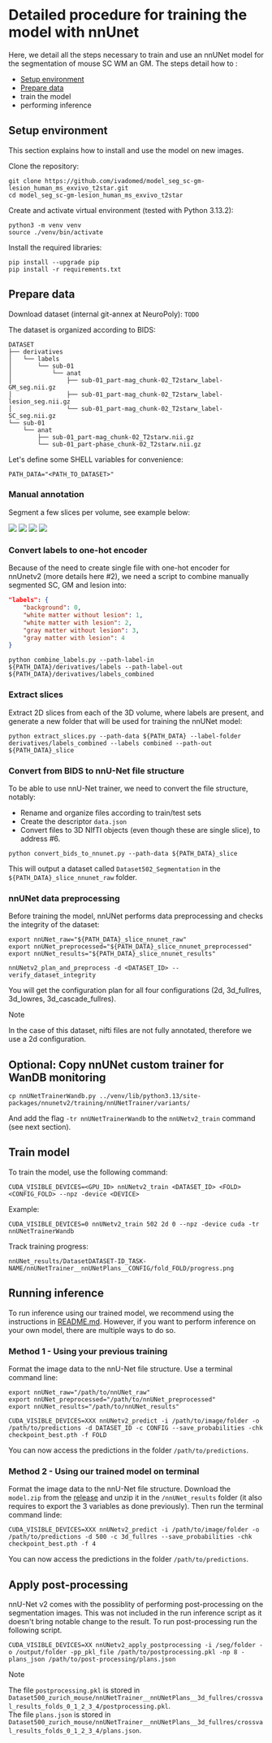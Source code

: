 # Detailed procedure for training the model with nnUnet

Here, we detail all the steps necessary to train and use an nnUNet model for the segmentation of mouse SC WM an GM. 
The steps detail how to :
- [Setup environment](#setup-environment)
- [Prepare data](#prepare-data)
- train the model
- performing inference

## Setup environment

This section explains how to install and use the model on new images. 

Clone the repository:
~~~
git clone https://github.com/ivadomed/model_seg_sc-gm-lesion_human_ms_exvivo_t2star.git
cd model_seg_sc-gm-lesion_human_ms_exvivo_t2star
~~~

Create and activate virtual environment (tested with Python 3.13.2): 
~~~
python3 -m venv venv
source ./venv/bin/activate
~~~

Install the required libraries:
~~~
pip install --upgrade pip
pip install -r requirements.txt
~~~

## Prepare data

Download dataset (internal git-annex at NeuroPoly): `TODO`

The dataset is organized according to BIDS:

```
DATASET
├── derivatives
│   └── labels
│       └── sub-01
│           └── anat
│               ├── sub-01_part-mag_chunk-02_T2starw_label-GM_seg.nii.gz
│               ├── sub-01_part-mag_chunk-02_T2starw_label-lesion_seg.nii.gz
│               └── sub-01_part-mag_chunk-02_T2starw_label-SC_seg.nii.gz
└── sub-01
    └── anat
        ├── sub-01_part-mag_chunk-02_T2starw.nii.gz
        └── sub-01_part-phase_chunk-02_T2starw.nii.gz
```

Let's define some SHELL variables for convenience:

~~~
PATH_DATA="<PATH_TO_DATASET>"
~~~

### Manual annotation

Segment a few slices per volume, see example below:

![](../doc/pic_sc.png)
![](../doc/pic_gm.png)
![](../doc/pic_lesion.png)
![](../doc/export.png)

### Convert labels to one-hot encoder

Because of the need to create single file with one-hot encoder for nnUnetv2 (more details here #2), we need a script to combine manually segmented SC, GM and lesion into:

```json
"labels": {
    "background": 0,
    "white matter without lesion": 1,
    "white matter with lesion": 2,
    "gray matter without lesion": 3,
    "gray matter with lesion": 4
}
```

~~~
python combine_labels.py --path-label-in ${PATH_DATA}/derivatives/labels --path-label-out ${PATH_DATA}/derivatives/labels_combined
~~~

### Extract slices

Extract 2D slices from each of the 3D volume, where labels are present, and generate a new folder that will be used for training the nnUNet model:

~~~
python extract_slices.py --path-data ${PATH_DATA} --label-folder derivatives/labels_combined --labels combined --path-out ${PATH_DATA}_slice
~~~

### Convert from BIDS to nnU-Net file structure

To be able to use nnU-Net trainer, we need to convert the file structure, notably:
- Rename and organize files according to train/test sets
- Create the descriptor `data.json`
- Convert files to 3D NIfTI objects (even though these are single slice), to address #6.

~~~
python convert_bids_to_nnunet.py --path-data ${PATH_DATA}_slice
~~~

This will output a dataset called `Dataset502_Segmentation` in the `${PATH_DATA}_slice_nnunet_raw` folder.

### nnUNet data preprocessing

Before training the model, nnUNet performs data preprocessing and checks the integrity of the dataset:

~~~
export nnUNet_raw="${PATH_DATA}_slice_nnunet_raw"
export nnUNet_preprocessed="${PATH_DATA}_slice_nnunet_preprocessed"
export nnUNet_results="${PATH_DATA}_slice_nnunet_results"

nnUNetv2_plan_and_preprocess -d <DATASET_ID> --verify_dataset_integrity
~~~

You will get the configuration plan for all four configurations (2d, 3d_fullres, 3d_lowres, 3d_cascade_fullres).

> [!NOTE] 
> In the case of this dataset, nifti files are not fully annotated, therefore we use a 2d configuration.

## Optional: Copy nnUNet custom trainer for WanDB monitoring

~~~
cp nnUNetTrainerWandb.py ../venv/lib/python3.13/site-packages/nnunetv2/training/nnUNetTrainer/variants/
~~~

And add the flag `-tr nnUNetTrainerWandb` to the `nnUNetv2_train` command (see next section).

## Train model

To train the model, use the following command:

~~~
CUDA_VISIBLE_DEVICES=<GPU_ID> nnUNetv2_train <DATASET_ID> <FOLD> <CONFIG_FOLD> --npz -device <DEVICE>
~~~

Example:
~~~
CUDA_VISIBLE_DEVICES=0 nnUNetv2_train 502 2d 0 --npz -device cuda -tr nnUNetTrainerWandb
~~~

Track training progress:
~~~
nnUNet_results/DatasetDATASET-ID_TASK-NAME/nnUNetTrainer__nnUNetPlans__CONFIG/fold_FOLD/progress.png
~~~




## Running inference

To run inference using our trained model, we recommend using the instructions in [README.md](../README.md). However, if you want to perform inference on your own model, there are multiple ways to do so. 

### Method 1 - Using your previous training

Format the image data to the nnU-Net file structure. 
Use a terminal command line:
~~~
export nnUNet_raw="/path/to/nnUNet_raw"
export nnUNet_preprocessed="/path/to/nnUNet_preprocessed"
export nnUNet_results="/path/to/nnUNet_results"

CUDA_VISIBLE_DEVICES=XXX nnUNetv2_predict -i /path/to/image/folder -o /path/to/predictions -d DATASET_ID -c CONFIG --save_probabilities -chk checkpoint_best.pth -f FOLD
~~~

You can now access the predictions in the folder `/path/to/predictions`. 

### Method 2 - Using our trained model on terminal 

Format the image data to the nnU-Net file structure. 
Download the `model.zip` from the [release](https://github.com/ivadomed/model_seg_mouse-sc_wm-gm_t1/releases/tag/v0.3) and unzip it in the `/nnUNet_results` folder (it also requires to export the 3 variables as done previously). 
Then run the terminal command linde:
~~~
CUDA_VISIBLE_DEVICES=XXX nnUNetv2_predict -i /path/to/image/folder -o /path/to/predictions -d 500 -c 3d_fullres --save_probabilities -chk checkpoint_best.pth -f 4
~~~

You can now access the predictions in the folder `/path/to/predictions`. 

## Apply post-processing

nnU-Net v2 comes with the possiblity of performing post-processing on the segmentation images. This was not included in the run inference script as it doesn't bring notable change to the result. To run post-processing run the following script.

~~~
CUDA_VISIBLE_DEVICES=XX nnUNetv2_apply_postprocessing -i /seg/folder -o /output/folder -pp_pkl_file /path/to/postprocessing.pkl -np 8 -plans_json /path/to/post-processing/plans.json
~~~
> [!NOTE]  
> The file `postprocessing.pkl` is stored in `Dataset500_zurich_mouse/nnUNetTrainer__nnUNetPlans__3d_fullres/crossval_results_folds_0_1_2_3_4/postprocessing.pkl`.<br>
> The file `plans.json` is stored in `Dataset500_zurich_mouse/nnUNetTrainer__nnUNetPlans__3d_fullres/crossval_results_folds_0_1_2_3_4/plans.json`. 
